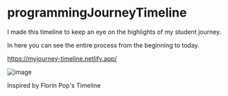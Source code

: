 # programmingJourneyTimeline

I made this timeline to keep an eye on the highlights of my student journey.

In here you can see the entire process from the beginning to today.

https://myjourney-timeline.netlify.app/


![image](https://user-images.githubusercontent.com/72318958/205494146-ae943e90-417c-4b73-9d88-b4704e455c34.png)


Inspired by Florin Pop's Timeline

